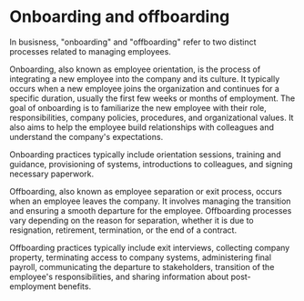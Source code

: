 # Onboarding and offboarding

In busisness, "onboarding" and "offboarding" refer to two distinct processes related to managing employees.

Onboarding, also known as employee orientation, is the process of integrating a new employee into the company and its culture. It typically occurs when a new employee joins the organization and continues for a specific duration, usually the first few weeks or months of employment. The goal of onboarding is to familiarize the new employee with their role, responsibilities, company policies, procedures, and organizational values. It also aims to help the employee build relationships with colleagues and understand the company's expectations.

Onboarding practices typically include orientation sessions, training and guidance, provisioning of systems, introductions to colleagues, and signing necessary paperwork.

Offboarding, also known as employee separation or exit process, occurs when an employee leaves the company. It involves managing the transition and ensuring a smooth departure for the employee. Offboarding processes vary depending on the reason for separation, whether it is due to resignation, retirement, termination, or the end of a contract.

Offboarding practices typically include exit interviews, collecting company property, terminating access to company systems, administering final payroll, communicating the departure to stakeholders, transition of the employee's responsibilities, and sharing information about post-employment benefits.
